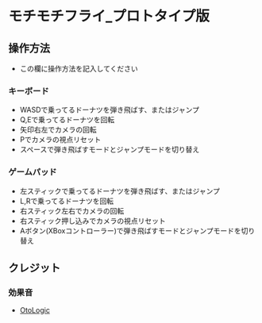 # モチモチフライ_プロトタイプ版

## 操作方法
* この欄に操作方法を記入してください

### キーボード
* WASDで乗ってるドーナツを弾き飛ばす、またはジャンプ
* Q,Eで乗ってるドーナツを回転
* 矢印右左でカメラの回転
* Pでカメラの視点リセット
* スペースで弾き飛ばすモードとジャンプモードを切り替え

### ゲームパッド
* 左スティックで乗ってるドーナツを弾き飛ばす、またはジャンプ
* L,Rで乗ってるドーナツを回転
* 右スティック左右でカメラの回転
* 右スティック押し込みでカメラの視点リセット
* Aボタン(XBoxコントローラー)で弾き飛ばすモードとジャンプモードを切り替え

## クレジット

### 効果音
* [OtoLogic](https://otologic.jp/)